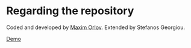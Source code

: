 # Regarding the repository 

Coded and developed by [Maxim Orlov](https://github.com/orlovmax).
Extended by Stefanos Georgiou.

[Demo](http://stefanos1316.github.io/my_portfolio/build/index.html)

